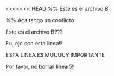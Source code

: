 <<<<<<< HEAD
%% Este es el archivo B

%% Aca tengo un conflicto

Este es el archivo B???

Eu, ojo con esta linea!!

ESTA LINEA ES MUUUUY IMPORTANTE

Por favor, no borrar linea 5!